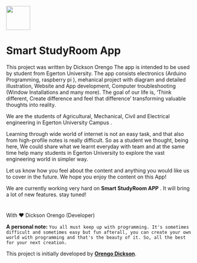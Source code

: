 <img src="https://yt3.ggpht.com/a/AGF-l79xxreM4k5oq1461DmD_7zVybAxjqJXIitf8A=s900-mo-c-c0xffffffff-rj-k-no" width="65"></a>

# Smart StudyRoom App 


This project was written by Dickson  Orengo
The app is intended to be used by student from Egerton University. The app consists  electronics (Arduino Programming, raspberry pi  ), mehanical project with diagram and detailed illustration, Website and App development, Computer troubleshooting (Window Installations and many more).
The goal of our life is, ‘Think different, Create difference and feel that difference’ transforming valuable thoughts into reality.

We are the students  of Agricultural, Mechanical, Civil and Electrical  engineering in Egerton University Campus .

Learning through wide world of internet is not an easy task, and that also from high-profile notes is really difficult. So as a student we thought, being here, We could share what we learnt everyday  with  team and at the same time help many  students in Egerton University to explore the vast engineering world in simpler way.

Let us know how you feel about the content and anything you would like us to cover in the future. We hope you enjoy the content on this App!
 
We are currently working very hard on **Smart StudyRoom APP** . It will bring a lot of new features. 
stay tuned!
# 
With ❤ Dickson Orengo (Developer)




**A personal note:** `You all must keep up with programming. It's sometimes difficult and sometimes easy but fun afterall, you can create your own world with programming and that's the beauty of it. So, all the best for your next creation.`

This project is initially developed by **[Orengo Dickson](hhttps://github.com/dicksonorengo)**.

